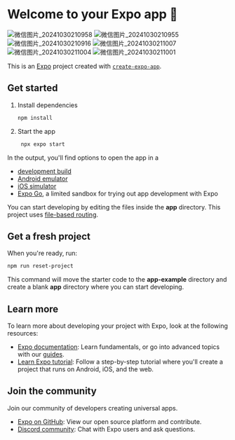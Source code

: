 
# Welcome to your Expo app 👋

![微信图片_20241030210958](https://github.com/user-attachments/assets/2885eb8e-f89b-4512-8b24-faddfadfe070)
![微信图片_20241030210955](https://github.com/user-attachments/assets/0cb89196-ac0f-4de9-937b-6ce8ce542fb0)
![微信图片_20241030210916](https://github.com/user-attachments/assets/ca50390d-7941-42ee-afcc-b0a8cb5b9359)
![微信图片_20241030211007](https://github.com/user-attachments/assets/793d55dd-4526-4e26-bda7-41ee5e94ed45)
![微信图片_20241030211004](https://github.com/user-attachments/assets/818c3ee4-79e6-4a24-b914-126d37147b99)
![微信图片_20241030211001](https://github.com/user-attachments/assets/cba35b67-963a-47fe-90c4-098b7637cd81)


This is an [Expo](https://expo.dev) project created with [`create-expo-app`](https://www.npmjs.com/package/create-expo-app).

## Get started

1. Install dependencies

   ```bash
   npm install
   ```

2. Start the app

   ```bash
    npx expo start
   ```

In the output, you'll find options to open the app in a

- [development build](https://docs.expo.dev/develop/development-builds/introduction/)
- [Android emulator](https://docs.expo.dev/workflow/android-studio-emulator/)
- [iOS simulator](https://docs.expo.dev/workflow/ios-simulator/)
- [Expo Go](https://expo.dev/go), a limited sandbox for trying out app development with Expo

You can start developing by editing the files inside the **app** directory. This project uses [file-based routing](https://docs.expo.dev/router/introduction).

## Get a fresh project

When you're ready, run:

```bash
npm run reset-project
```

This command will move the starter code to the **app-example** directory and create a blank **app** directory where you can start developing.

## Learn more

To learn more about developing your project with Expo, look at the following resources:

- [Expo documentation](https://docs.expo.dev/): Learn fundamentals, or go into advanced topics with our [guides](https://docs.expo.dev/guides).
- [Learn Expo tutorial](https://docs.expo.dev/tutorial/introduction/): Follow a step-by-step tutorial where you'll create a project that runs on Android, iOS, and the web.

## Join the community

Join our community of developers creating universal apps.

- [Expo on GitHub](https://github.com/expo/expo): View our open source platform and contribute.
- [Discord community](https://chat.expo.dev): Chat with Expo users and ask questions.
